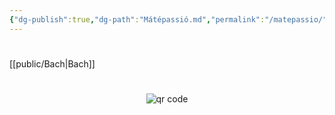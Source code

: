 ```yaml
---
{"dg-publish":true,"dg-path":"Mátépassió.md","permalink":"/matepassio/"}
---
```


#
[[public/Bach\|Bach]]



#
<p style="text-align: center;"><img src="https://chart.googleapis.com/chart?cht=qr&chl=https://notes.andrasdenes.com/matepassio&chs=180x180&choe=UTF-8&chld=L|2" alt="qr code"></p>


